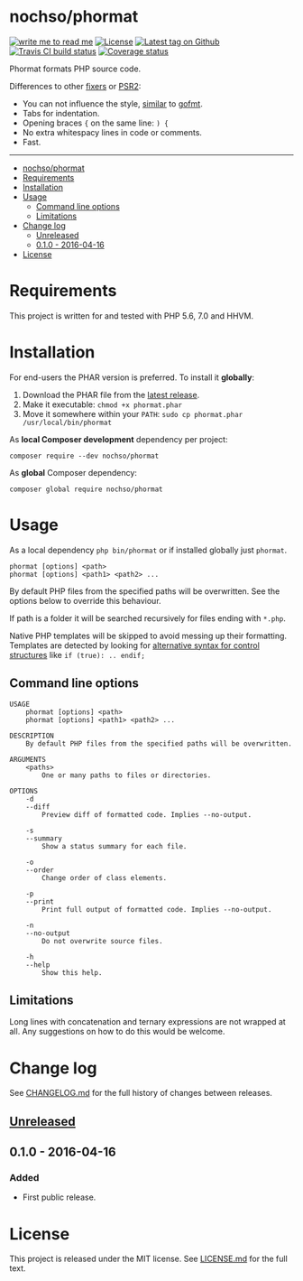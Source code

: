 # nochso/phormat

[![write me to read me](https://img.shields.io/badge/writeme-readme-blue.svg)](https://github.com/nochso/writeme)
[![License](https://img.shields.io/github/license/nochso/phormat.svg)](https://packagist.org/packages/nochso/phormat)
[![Latest tag on Github](https://img.shields.io/github/tag/nochso/phormat.svg)](https://github.com/nochso/phormat/tags)
[![Travis CI build status](https://api.travis-ci.org/nochso/phormat.svg)](https://travis-ci.org/nochso/phormat)
[![Coverage status](https://coveralls.io/repos/github/nochso/phormat/badge.svg)](https://coveralls.io/github/nochso/phormat)

Phormat formats PHP source code.

Differences to other [fixers](https://github.com/FriendsOfPHP/PHP-CS-Fixer) or
[PSR2](http://www.php-fig.org/psr/psr-2/):

- You can not influence the style, [similar](https://blog.golang.org/go-fmt-your-code)
  to [gofmt](https://golang.org/cmd/gofmt/).
- Tabs for indentation.
- Opening braces `{` on the same line: `) {`
- No extra whitespacy lines in code or comments.
- Fast.

* * *

- [nochso/phormat](#nochsophormat)
- [Requirements](#requirements)
- [Installation](#installation)
- [Usage](#usage)
    - [Command line options](#command-line-options)
    - [Limitations](#limitations)
- [Change log](#change-log)
    - [Unreleased](#unreleased)
    - [0.1.0 - 2016-04-16](#010---2016-04-16)
- [License](#license)

# Requirements
This project is written for and tested with PHP 5.6, 7.0 and HHVM.

# Installation
For end-users the PHAR version is preferred. To install it **globally**:

1. Download the PHAR file from the
   [latest release](https://github.com/nochso/phormat/releases).
2. Make it executable: `chmod +x phormat.phar`
3. Move it somewhere within your `PATH`: `sudo cp phormat.phar /usr/local/bin/phormat`

As **local Composer development** dependency per project:
```
composer require --dev nochso/phormat
```

As **global** Composer dependency:
```
composer global require nochso/phormat
```

# Usage

As a local dependency `php bin/phormat` or if installed globally just `phormat`.

    phormat [options] <path>
    phormat [options] <path1> <path2> ...

By default PHP files from the specified paths will be overwritten. See the
options below to override this behaviour.

If path is a folder it will be searched recursively for files ending with
`*.php`.

Native PHP templates will be skipped to avoid messing up their formatting.
Templates are detected by looking for [alternative syntax for control structures](http://php.net/manual/en/control-structures.alternative-syntax.php)
like `if (true): .. endif;`

## Command line options
```
USAGE
    phormat [options] <path>
    phormat [options] <path1> <path2> ...

DESCRIPTION
    By default PHP files from the specified paths will be overwritten.

ARGUMENTS
    <paths>
        One or many paths to files or directories.

OPTIONS
    -d
    --diff
        Preview diff of formatted code. Implies --no-output.

    -s
    --summary
        Show a status summary for each file.

    -o
    --order
        Change order of class elements.

    -p
    --print
        Print full output of formatted code. Implies --no-output.

    -n
    --no-output
        Do not overwrite source files.

    -h
    --help
        Show this help.
```

## Limitations
Long lines with concatenation and ternary expressions are not wrapped at all.
Any suggestions on how to do this would be welcome.

# Change log
See [CHANGELOG.md](CHANGELOG.md) for the full history of changes between
releases.

## [Unreleased]


## 0.1.0 - 2016-04-16

### Added
- First public release.

[Unreleased]: https://github.com/nochso/omni/compare/0.1.0...HEAD




# License
This project is released under the MIT license. See [LICENSE.md](LICENSE.md)
for the full text.
